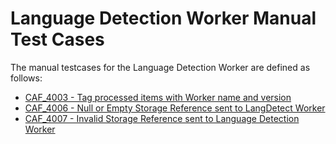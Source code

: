 # Language Detection Worker Manual Test Cases

The manual testcases for the Language Detection Worker are defined as follows:

- [CAF_4003 - Tag processed items with Worker name and version](CAF_4003)
- [CAF_4006 - Null or Empty Storage Reference sent to LangDetect Worker](CAF_4006)
- [CAF_4007 - Invalid Storage Reference sent to Language Detection Worker](CAF_4007)



